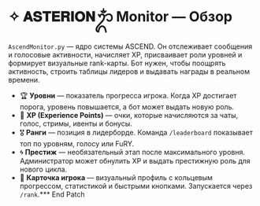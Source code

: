 # ✧ 𝐀𝐒𝐓𝐄𝐑𝐈𝐎𝐍ᬊᬁ Monitor — Обзор

`AscendMonitor.py` — ядро системы ASCEND. Он отслеживает сообщения и голосовые активности, начисляет XP, присваивает роли уровней и формирует визуальные rank-карты. Бот нужен, чтобы поощрять активность, строить таблицы лидеров и выдавать награды в реальном времени.

- 🏆 **Уровни** — показатель прогресса игрока. Когда XP достигает порога, уровень повышается, а бот может выдать новую роль.
- 🧩 **XP (Experience Points)** — очки, которые начисляются за чаты, голос, стримы, ивенты и бонусы.
- 🎖 **Ранги** — позиция в лидерборде. Команда `/leaderboard` показывает топ по уровням, голосу или FuRY.
- 🌀 **Престиж** — необязательный этап после максимального уровня. Администратор может обнулить XP и выдать престижную роль для нового цикла.
- 🎨 **Карточка игрока** — визуальный профиль с кольцевым прогрессом, статистикой и быстрыми кнопками. Запускается через `/rank`.*** End Patch
